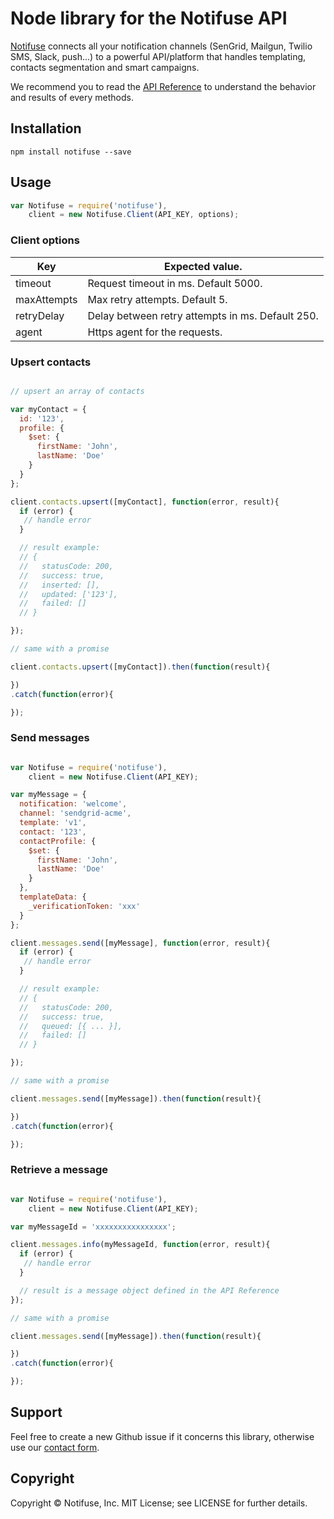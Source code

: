 # Node library for the Notifuse API

[Notifuse](https://notifuse.com) connects all your notification channels (SenGrid, Mailgun, Twilio SMS, Slack, push...) to a powerful API/platform that handles templating, contacts segmentation and smart campaigns.

We recommend you to read the [API Reference](https://notifuse.com/docs/api) to understand the behavior and results of every methods.

## Installation

```bashp
npm install notifuse --save
```

## Usage

```js
var Notifuse = require('notifuse'),
    client = new Notifuse.Client(API_KEY, options);
```

### Client options

| Key         | Expected value.                                  |
|-------------|--------------------------------------------------|
| timeout     | Request timeout in ms. Default 5000.             |
| maxAttempts | Max retry attempts. Default 5.                   |
| retryDelay  | Delay between retry attempts in ms. Default 250. |
| agent       | Https agent for the requests.                    |

### Upsert contacts
```js

// upsert an array of contacts

var myContact = {
  id: '123',
  profile: {
    $set: {
      firstName: 'John',
      lastName: 'Doe'
    }
  }  
};

client.contacts.upsert([myContact], function(error, result){
  if (error) {
   // handle error
  }

  // result example:
  // { 
  //   statusCode: 200,
  //   success: true,
  //   inserted: [],
  //   updated: ['123'],
  //   failed: []
  // }

});

// same with a promise

client.contacts.upsert([myContact]).then(function(result){

})
.catch(function(error){

});

```

### Send messages
```js

var Notifuse = require('notifuse'),
    client = new Notifuse.Client(API_KEY);

var myMessage = {
  notification: 'welcome',
  channel: 'sendgrid-acme',
  template: 'v1',
  contact: '123',
  contactProfile: {
    $set: {
      firstName: 'John',
      lastName: 'Doe'
    }
  },
  templateData: {
    _verificationToken: 'xxx'
  } 
};

client.messages.send([myMessage], function(error, result){
  if (error) {
   // handle error
  }

  // result example:
  // { 
  //   statusCode: 200,
  //   success: true,
  //   queued: [{ ... }],
  //   failed: []
  // }

});

// same with a promise

client.messages.send([myMessage]).then(function(result){

})
.catch(function(error){

});

```

### Retrieve a message
```js

var Notifuse = require('notifuse'),
    client = new Notifuse.Client(API_KEY);

var myMessageId = 'xxxxxxxxxxxxxxxx';

client.messages.info(myMessageId, function(error, result){
  if (error) {
   // handle error
  }

  // result is a message object defined in the API Reference
});

// same with a promise

client.messages.send([myMessage]).then(function(result){

})
.catch(function(error){

});

```

## Support

Feel free to create a new Github issue if it concerns this library, otherwise use our [contact form](https://notifuse.com/contact).

## Copyright

Copyright &copy; Notifuse, Inc. MIT License; see LICENSE for further details.
